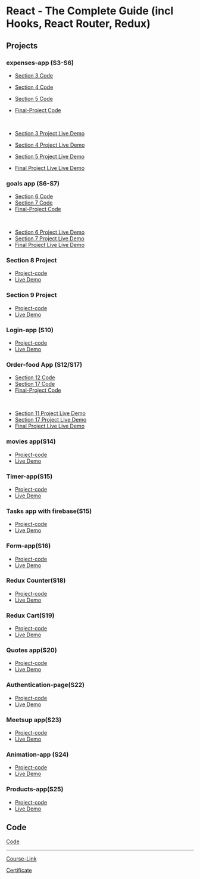 # React - The Complete Guide (incl Hooks, React Router, Redux)

## Projects

### expenses-app (S3-S6)

- [Section 3 Code](./Projects/Expenses-app/S03-project)
- [Section 4 Code](./Projects/Expenses-app/S04-project)
- [Section 5 Code](./Projects/Expenses-app/S04-project)
- [Final-Project Code](./Projects/Expenses-app/Final-project/)

  <br/>

- [Section 3 Project Live Demo](https://expenses-app-s3.netlify.app/)
- [Section 4 Project Live Demo](https://expenses-app-s4.netlify.app/)
- [Section 5 Project Live Demo](https://body-expensesapp.netlify.app/)
- [Final Project Live Live Demo](https://body-form-app.netlify.app/)

### goals app (S6-S7)

- [Section 6 Code](./Projects/goals-app/S06-project/)
- [Section 7 Code](./Projects/goals-app/S07-project/)
- [Final-Project Code](./Projects/goals-app/Final-project/)

<br/>

- [Section 6 Project Live Demo](https://goals-app-s7.netlify.app/)
- [Section 7 Project Live Demo](https://goals-app-s6.netlify.app/)
- [Final Project Live Live Demo](https://goals-app-s6.netlify.app/)

### Section 8 Project

- [Project-code](./Projects/section-8)
- [Live Demo]()

### Section 9 Project

- [Project-code](./Projects/section-9)
- [Live Demo]()

### Login-app (S10)

- [Project-code](./Projects/Login-app-s10/)
- [Live Demo](https://body-Login-app-s10.netlify.app/)

### Order-food App (S12/S17)

- [Section 12 Code](./Projects/order-food-app/S11-project/)
- [Section 17 Code](./Projects/order-food-app/S17-project/)
- [Final-Project Code](./Projects/order-food-app/Final-project/)

<br/>

- [Section 11 Project Live Demo](https://food-order-app-s11.netlify.app/)
- [Section 17 Project Live Demo](https://body-foodorder.netlify.app/)
- [Final Project Live Live Demo](https://body-foodorder.netlify.app/)

### movies app(S14)

- [Project-code](./Projects/movies-app)
- [Live Demo](https://body-movies-app.netlify.app/)

### Timer-app(S15)

- [Project-code](./Projects/timer)
- [Live Demo]()

### Tasks app with firebase(S15)

- [Project-code](./Projects/task-app-firbase/)
- [Live Demo]()

### Form-app(S16)

- [Project-code](./Projects/form-app)
- [Live Demo](https://body-form-app.netlify.app/)

### Redux Counter(S18)

- [Project-code](./Projects/redux-counter)
- [Live Demo]()

### Redux Cart(S19)

- [Project-code](./Projects/redux-cart)
- [Live Demo]()

### Quotes app(S20)

- [Project-code](./Projects/Quotes-app)
- [Live Demo](https://elaborate-blini-c8cf9c.netlify.app/)

### Authentication-page(S22)

- [Project-code](./Projects/Authentication-page)
- [Live Demo](https://body-auth-app.netlify.app/)

### Meetsup app(S23)

- [Project-code](./Projects/meetsup-app)
- [Live Demo](https://meetups-app-nextjs-ruby.vercel.app/)

### Animation-app (S24)

- [Project-code](./Projects/animation-app)
- [Live Demo]()

### Products-app(S25)

- [Project-code](./Projects/Products-app)
- [Live Demo]()

## Code
[Code](Code)

---
[Course-Link](https://www.udemy.com/course/react-the-complete-guide-incl-redux/)<br>

[Certificate](https://www.udemy.com/certificate/UC-ccd9f79d-9cbb-4330-b225-2907ee15204e/)

